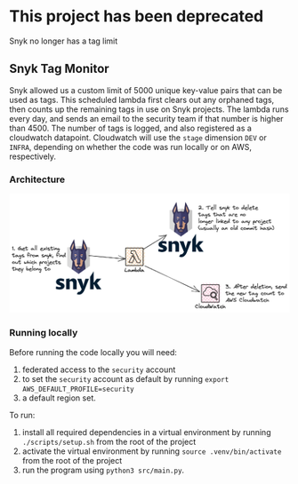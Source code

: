 # This project has been deprecated

Snyk no longer has a tag limit

## Snyk Tag Monitor

Snyk allowed us a custom limit of 5000 unique key-value pairs that can be used as tags. This scheduled lambda first clears out any orphaned tags, then counts up the remaining tags in use on Snyk projects. The lambda runs every day, and sends
an email to the security team if that number is higher than 4500. The number of tags is logged, and also registered as a
cloudwatch datapoint. Cloudwatch will use the `stage` dimension `DEV` or `INFRA`, depending on whether the code was run locally or on AWS, respectively.

### Architecture
![Architecture](docs/images/snyk-tag-monitor.png)

### Running locally
Before running the code locally you will need:

1. federated access to the `security` account
2. to set the `security` account as default by running `export AWS_DEFAULT_PROFILE=security`
3. a default region set.

To run:

1. install all required dependencies in a virtual environment by running `./scripts/setup.sh` from the root of the project
2. activate the virtual environment by running `source .venv/bin/activate` from the root of the project
3. run the program using `python3 src/main.py`.
